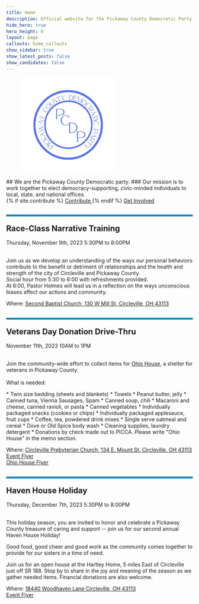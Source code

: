 ```yaml
---
title: Home
description: Official website for the Pickaway County Democratic Party - Ohio
hide_hero: true
hero_height: 0
layout: page
callouts: home_callouts
show_sidebar: true
show_latest_posts: false
show_candidates: false
---
```


<style>
.horizontal-line {
    padding-top: 20px;
    border-top: 5px solid #1884B3; 
}
</style>
<div class="has-text-centered">
<figure class="image is-inline-block">
<img src="/img/PCDPLogo256.png">
</figure>
</div>
## We are the Pickaway County Democratic party.
### Our mission is to work together to elect democracy-supporting, civic-minded individuals to local, state, and national offices.
<div class="buttons are-large are-responsive is-centered">
  {% if site.contribute %}
  <a class="button is-link" href="{{ site.contribute}}">
    <span>Contribute </span>
    <span class="icon">
      <i class="fa fa-hand-holding-usd"></i>
    </span>
  </a>
  {% endif %}
  <a class="button is-link" href="https://docs.google.com/forms/d/e/1FAIpQLSfQ10VB0RU24C72BI8LO9YG2gKFu1Bos6x86qeeTO_0jYmFvw/viewform?usp=sf_link">
  <span>Get Involved</span>
  </a>
</div>

<h2 class="title is-3 horizontal-line">
Race-Class Narrative Training</h2>
<div class="is-size-4">Thursday, November 9th, 2023 5:30PM to 8:00PM</div><br>
<p class="is-size-5">
Join us as we develop an understanding of the ways our personal behaviors contribute to the benefit or detriment of relationships and the health and strength of the city of Circleville and Pickaway County.<br>
Social hour from 5:30 to 6:00 with refreshments provided.<br>
At 6:00, Pastor Holmes will lead us in a reflection on the ways unconscious biases affect our actions and community.<br>
</p>
Where: <a href="https://maps.app.goo.gl/3LY9Y7auFrRAXWcB9">Second Baptist Church, 130 W Mill St, Circleville, OH 43113</a>

<h2 class="title is-3 horizontal-line">
Veterans Day Donation Drive-Thru
</h2>
<div class="is-size-4">November 11th, 2023 10AM to 1PM</div><br>

<p class="is-size-5">
Join the community-wide effort to collect items for <a href="https://www.picca.info/homeless#transitional">Ohio House</a>, a shelter for veterans in Pickaway County.
<br><br>
What is needed:
</p>
* Twin size bedding (sheets and blankets)
* Towels
* Peanut butter, jelly
* Canned tuna, Vienna Sausages, Spam
* Canned soup, chili
* Macaroni and cheese, canned ravioli, or pasta
* Canned vegetables
* Individually packaged snacks (cookies or chips)
* Individually packaged applesauce, fruit cups
* Coffee, tea, powdered drink mixes
* Single serve oatmeal and cereal
* Dove or Old Spice body wash
* Cleaning supplies, laundry detergent
* Donations by check made out to PICCA. Please write "Ohio House" in the memo section.

Where: <a href="https://maps.app.goo.gl/KfiYAmufi5a8fAXHA">Circleville Prebyterian Church, 134 E. Mount St. Circleville, OH 43113</a><br>
<a href="/img/VeteransFlyer.jpg">Event Flyer</a><br>
<a href="/assets/OhioHouseFlyer.pdf">Ohio House Flyer</a>

<h2 class="title is-3 horizontal-line">
Haven House Holiday
</h2>
<div class="is-size-4">Thursday, December 7th, 2023 5:30PM to 8:00PM</div><br>
<p class="is-size-5">
This holiday season, you are invited to honor and celebrate a Pickaway County treasure of caring and support -- join us for our second annual Haven House Holiday!<br>

Good food, good cheer and good work as the community comes together to provide for our sisters in a time of need.<br>

Join us for an open house at the Hartley Home, 5 miles East of Circleville just off SR 188. Stop by to share in the joy and meaning of the season as we gather needed items. Financial donations are also welcome.
</p>
Where: <a href="https://maps.app.goo.gl/fgro1h2J4ECRVPbs5">18440 Woodhaven Lane Circleville, OH 43113</a><br>
<a href="/img/HavenHouseFlyer.jpg">Event Flyer</a>



